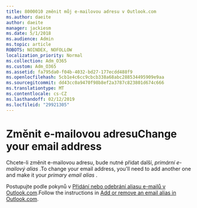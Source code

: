 ```yaml
---
title: 8000010 změnit můj e-mailovou adresu v Outlook.com
ms.author: daeite
author: daeite
manager: jackiesm
ms.date: 5/1/2018
ms.audience: Admin
ms.topic: article
ROBOTS: NOINDEX, NOFOLLOW
localization_priority: Normal
ms.collection: Adm_O365
ms.custom: Adm_O365
ms.assetid: fa795da0-f04b-4032-bd27-177ecdd488f9
ms.openlocfilehash: 5cb1e4c6cc9cbcb338a68abc288534495909e9aa
ms.sourcegitcommit: dd43cc0a9470f98b8ef2a3787c823801d674c666
ms.translationtype: MT
ms.contentlocale: cs-CZ
ms.lasthandoff: 02/12/2019
ms.locfileid: "29921305"
---
```

# <a name="change-your-email-address"></a><span data-ttu-id="ec05a-102">Změnit e-mailovou adresu</span><span class="sxs-lookup"><span data-stu-id="ec05a-102">Change your email address</span></span>

<span data-ttu-id="ec05a-103">Chcete-li změnit e-mailovou adresu, bude nutné přidat další, *primární e-mailový alias* .</span><span class="sxs-lookup"><span data-stu-id="ec05a-103">To change your email address, you'll need to add another one and make it your  *primary email alias*  .</span></span> 
  
<span data-ttu-id="ec05a-104">Postupujte podle pokynů v [Přidání nebo odebrání aliasu e-mailů v Outlook.com](https://go.microsoft.com/fwlink/p/?linkid=873115).</span><span class="sxs-lookup"><span data-stu-id="ec05a-104">Follow the instructions in [Add or remove an email alias in Outlook.com](https://go.microsoft.com/fwlink/p/?linkid=873115).</span></span>
  

